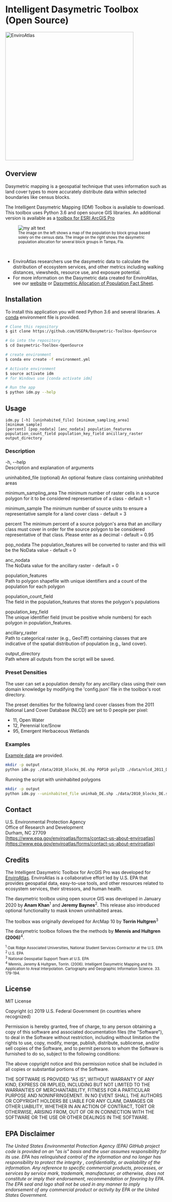 
# Intelligent Dasymetric Toolbox (Open Source)

[<img src="https://enviroatlas.epa.gov/enviroatlas/interactivemap/images/logo.png"     title="EnviroAtlas" width=400 >](https://www.epa.gov/enviroatlas)

## Overview
Dasymetric mapping is a geospatial technique that uses information such as land cover types to more accurately distribute data within selected boundaries like census blocks.

The Intelligent Dasymetric Mapping (IDM) Toolbox is available to download. This toolbox uses Python 3.6 and open source GIS libraries. An additional version is available as a [toolbox for ESRI ArcGIS Pro](https://github.com/USEPA/Dasymetric-Toolbox-ArcGISPro)


<figure>
  <img src="https://www.epa.gov/sites/production/files/styles/large/public/2015-07/dasymetric_728x210.jpg" alt="my alt text"/>
  <figcaption><sup>The image on the left shows a map of the population by block group based solely on the census data. The image on the right shows the dasymetric population allocation for several block groups in Tampa, Fla.</sup></figcaption>
</figure>
<br>


-   EnviroAtlas researchers use the dasymetric data to calculate the distribution of ecosystem services, and other metrics including walking distances, viewsheds, resource use, and exposure potential.
-   For more information on the Dasymetric data created for EnviroAtlas, see our [website](https://www.epa.gov/enviroatlas/dasymetric-toolbox) or  [Dasymetric Allocation of Population Fact Sheet](https://enviroatlas.epa.gov/enviroatlas/DataFactSheets/pdf/Supplemental/DasymetricAllocationofPopulation.pdf).


## Installation
To install this application you will need Python 3.6 and several libraries. A [conda](https://docs.conda.io/projects/conda/en/latest/user-guide/install/download.html) environment file is provided.
```bash
# Clone this repository
$ git clone https://github.com/USEPA/Dasymetric-Toolbox-OpenSource

# Go into the repository
$ cd Dasymetric-Toolbox-OpenSource

# create environment
$ conda env create -f environment.yml

# Activate environment
$ source activate idm 
# for Windows use [conda activate idm]

# Run the app
$ python idm.py --help
```

## Usage
```
idm.py [-h] [uninhabited_file] [minimum_sampling_area] [minimum_sample] 
[percent] [pop_nodata] [anc_nodata] population_features 
population_count_field population_key_field ancillary_raster output_directory 
```
### Description
-h, --help  
Description and explanation of arguments

uninhabited_file (optional)
An optional feature class containing uninhabited areas

minimum_sampling_area
The minimum number of raster cells in a source polygon for it to be considered representative 
of a class - default = 1

minimum_sample
The minimum number of source units to ensure a representative sample for a land cover class - default = 3

percent
The minimum percent of a source polygon's area that an ancillary class must cover in order for 
the source polygon to be considered representative of that class. Please enter as a decimal - default = 0.95

pop_nodata
The population_features will be converted to raster and this will be the NoData value - default = 0

anc_nodata  
The NoData value for the ancillary raster - default = 0

population_features  
Path to polygon shapefile with unique identifiers and a count of the population for each polygon

population_count_field  
The field in the population_features that stores the polygon's populations

population_key_field  
The unique identifier field (must be positive whole numbers) for each polygon in population_features.  

ancillary_raster  
Path to categorical raster (e.g., GeoTiff) containing classes that are indicative of the spatial distribution of population (e.g., land cover). 

output_directory  
Path where all outputs from the script will be saved.

### Preset Densities
The user can set a population density for any ancillary class using their own domain knowledge by modifying the 'config.json' file in the toolbox's root directory. 

The preset densities for the following land cover classes from the 2011 National Land Cover Database (NLCD) are set to 0 people per pixel:

* 11, Open Water
* 12, Perennial Ice/Snow
* 95, Emergent Herbaceous Wetlands


### Examples
[Example data](data) are provided.
```bash
mkdir -p output
python idm.py ./data/2010_blocks_DE.shp POP10 polyID ./data/nlcd_2011_DE.tif ./output
```
Running the script with uninhabited polygons
```bash
mkdir -p output
python idm.py --uninhabited_file uninhab_DE.shp ./data/2010_blocks_DE.shp POP10 polyID ./data/nlcd_2011_DE.tif ./output
```
## Contact

U.S. Environmental Protection Agency  
Office of Research and Development  
Durham, NC 27709  
[https://www.epa.gov/enviroatlas/forms/contact-us-about-enviroatlas](https://www.epa.gov/enviroatlas/forms/contact-us-about-enviroatlas)



## Credits
The Intelligent Dasymetric Toolbox for ArcGIS Pro was developed for [EnviroAtlas](https://www.epa.gov/enviroatlas). EnviroAtlas is a collaborative effort led by U.S. EPA that provides geospatial data, easy-to-use tools, and other resources related to ecosystem services, their stressors, and human health. 

The dasymetric  toolbox using open source GIS was developed in January 2020 by **Anam Khan**<sup>1</sup> and **Jeremy Baynes**<sup>2</sup>. This release also introduced optional functionality to mask known uninhabited areas.

The toolbox was originally developed for ArcMap 10 by **Torrin Hultgren**<sup>3</sup> 

The dasymetric toolbox follows the the methods by **Mennis and Hultgren (2006)**<sup>4</sup>. 

<sub><sup>1</sup> Oak Ridge Associated Universities, National Student Services Contractor at the U.S. EPA</sub>  
<sub><sup>2</sup> U.S. EPA</sub>  
<sub><sup>3</sup> National Geospatial Support Team at U.S. EPA</sub>  
<sub><sup>4</sup> Mennis, Jeremy & Hultgren, Torrin. (2006).  Intelligent Dasymetric Mapping and Its Application to Areal Interpolation. Cartography and Geographic Information Science. 33. 179-194.</sub>


## License
MIT License

Copyright (c) 2019 U.S. Federal Government (in countries where recognized)

Permission is hereby granted, free of charge, to any person obtaining a copy
of this software and associated documentation files (the "Software"), to deal
in the Software without restriction, including without limitation the rights
to use, copy, modify, merge, publish, distribute, sublicense, and/or sell
copies of the Software, and to permit persons to whom the Software is
furnished to do so, subject to the following conditions:

The above copyright notice and this permission notice shall be included in all
copies or substantial portions of the Software.

THE SOFTWARE IS PROVIDED "AS IS", WITHOUT WARRANTY OF ANY KIND, EXPRESS OR
IMPLIED, INCLUDING BUT NOT LIMITED TO THE WARRANTIES OF MERCHANTABILITY,
FITNESS FOR A PARTICULAR PURPOSE AND NONINFRINGEMENT. IN NO EVENT SHALL THE
AUTHORS OR COPYRIGHT HOLDERS BE LIABLE FOR ANY CLAIM, DAMAGES OR OTHER
LIABILITY, WHETHER IN AN ACTION OF CONTRACT, TORT OR OTHERWISE, ARISING FROM,
OUT OF OR IN CONNECTION WITH THE SOFTWARE OR THE USE OR OTHER DEALINGS IN THE
SOFTWARE.

## EPA Disclaimer
*The United States Environmental Protection Agency (EPA) GitHub project code is provided on an "as is" basis and the user assumes responsibility for its use.  EPA has relinquished control of the information and no longer has responsibility to protect the integrity , confidentiality, or availability of the information.  Any reference to specific commercial products, processes, or services by service mark, trademark, manufacturer, or otherwise, does not constitute or imply their endorsement, recommendation or favoring by EPA.  The EPA seal and logo shall not be used in any manner to imply endorsement of any commercial product or activity by EPA or the United States Government.*